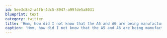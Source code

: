 ```yaml
---
id: 5ee3c8a2-a4fb-4dc5-8947-a99fde5a8031
blueprint: text
category: twitter
title: 'Hmm, how did I not know that the A5 and A6 are being manufactured by Samsung?'
caption: 'Hmm, how did I not know that the A5 and A6 are being manufactured by Samsung?'
---
```

